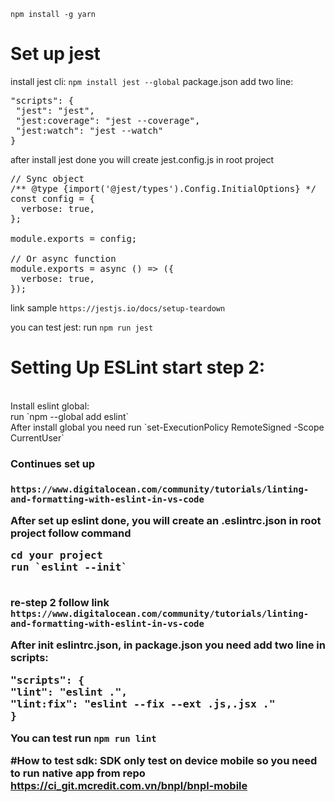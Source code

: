`npm install -g yarn`

<h1>Set up jest</h1>

install jest cli: `npm install jest --global`
package.json add two line:
<pre>
"scripts": {
 "jest": "jest",
 "jest:coverage": "jest --coverage",
 "jest:watch": "jest --watch"
}
</pre>
after install jest done you will create jest.config.js in root project
<pre>
// Sync object
/** @type {import('@jest/types').Config.InitialOptions} */
const config = {
  verbose: true,
};

module.exports = config;

// Or async function
module.exports = async () => ({
  verbose: true,
});
</pre>

link sample `https://jestjs.io/docs/setup-teardown`

you can test jest: run `npm run jest`

<h1>Setting Up ESLint start step 2:</h1>
<br>Install eslint global:
<br>run `npm --global add eslint` 
<br>After install global you need run `set-ExecutionPolicy RemoteSigned -Scope CurrentUser`

<h3>Continues set up<h3>

`https://www.digitalocean.com/community/tutorials/linting-and-formatting-with-eslint-in-vs-code`

After set up eslint done, you will create an .eslintrc.json in root project follow command 
<pre>
cd your project
run `eslint --init`
</pre>
<br>re-step 2 follow link `https://www.digitalocean.com/community/tutorials/linting-and-formatting-with-eslint-in-vs-code`

After init eslintrc.json, in package.json you need add two line in scripts:
<pre>
"scripts": {
"lint": "eslint .",
"lint:fix": "eslint --fix --ext .js,.jsx ."
}
</pre>

You can test run `npm run lint`

#How to test sdk:
 SDK only test on device mobile so you need to run native app from repo https://ci_git.mcredit.com.vn/bnpl/bnpl-mobile